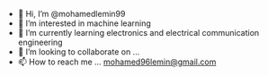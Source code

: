 - 👋 Hi, I’m @mohamedlemin99
- 👀 I’m interested in machine learning 
- 🌱 I’m currently learning electronics and electrical communication engineering 
- 💞️ I’m looking to collaborate on ...
- 📫 How to reach me ... mohamed96lemin@gmail.com

<!---
mohamedlemin99/mohamedlemin99 is a ✨ electronics and electrical communication engineering  ✨ repository because its `README.md` (this file) appears on your GitHub profile.
You can click the Preview link to take a look at your changes.
--->
